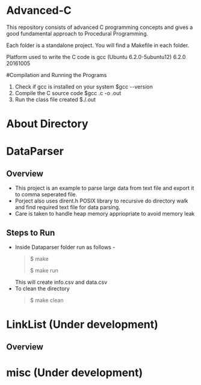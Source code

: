 # Advanced-C
This repository consists of advanced C programming concepts and gives a good fundamental approach to Procedural Programming.

Each folder is a standalone project. You will find a Makefile in each folder.

Platform used to write the C code is gcc (Ubuntu 6.2.0-5ubuntu12) 6.2.0 20161005

#Compilation and Running the Programs
1) Check if gcc is installed on your system
   $gcc --version
2) Compile the C source code
   $gcc <filename>.c -o <filename>.out
3) Run the class file created
   $./<filename>.out

# About Directory 
# DataParser
## Overview
* This project is an example to parse large data from text file and export it to comma seperated file.
* Porject also uses dirent.h POSIX library to recursive do directory walk and find required text file for data parsing.
* Care is taken to handle heap memory appriopriate to avoid memory leak

## Steps to Run

* Inside Dataparser folder run as follows -
    <blockquote>
        <p>$ make</p>
        <p>$ make run</p>
     </blockquote>
  This will create info.csv and data.csv
* To clean the directory
        <blockquote>
        <p>$ make clean</p>
     </blockquote>

# LinkList (Under development)
## Overview

# misc (Under development)


